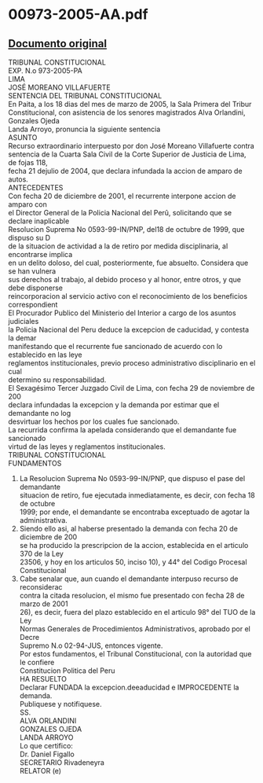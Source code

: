 
00973-2005-AA.pdf
=================
  
[Documento original](https://tc.gob.pe/jurisprudencia/2005/00973-2005-AA.pdf)  
---  
TRIBUNAL CONSTITUCIONAL  
EXP. N.o 973-2005-PA  
LIMA  
JOSÉ MOREANO VILLAFUERTE  
SENTENCIA DEL TRIBUNAL CONSTITUCIONAL  
En Paita, a los 18 dias del mes de marzo de 2005, la Sala Primera del Tribur  
Constitucional, con asistencia de los senores magistrados Alva Orlandini, Gonzales Ojeda  
Landa Arroyo, pronuncia la siguiente sentencia  
ASUNTO  
Recurso extraordinario interpuesto por don José Moreano Villafuerte contra  
sentencia de la Cuarta Sala Civil de la Corte Superior de Justicia de Lima, de fojas 118,  
fecha 21 dejulio de 2004, que declara infundada la accion de amparo de autos.  
ANTECEDENTES  
Con fecha 20 de diciembre de 2001, el recurrente interpone accion de amparo con  
el Director General de la Policia Nacional del Perû, solicitando que se declare inaplicable  
Resolucion Suprema No 0593-99-IN/PNP, del18 de octubre de 1999, que dispuso su D  
de la situacion de actividad a la de retiro por medida disciplinaria, al encontrarse implica  
en un delito doloso, del cual, posteriormente, fue absuelto. Considera que se han vulnera  
sus derechos al trabajo, al debido proceso y al honor, entre otros, y que debe disponerse  
reincorporacion al servicio activo con el reconocimiento de los beneficios correspondient  
El Procurador Publico del Ministerio del Interior a cargo de los asuntos judiciales  
la Policia Nacional del Peru deduce la excepcion de caducidad, y contesta la demar  
manifestando que el recurrente fue sancionado de acuerdo con lo establecido en las leye  
reglamentos institucionales, previo proceso administrativo disciplinario en el cual  
determino su responsabilidad.  
El Sexagésimo Tercer Juzgado Civil de Lima, con fecha 29 de noviembre de 200  
declara infundadas la excepcion y la demanda por estimar que el demandante no log  
desvirtuar los hechos por los cuales fue sancionado.  
La recurrida confirma la apelada considerando que el demandante fue sancionado  
virtud de las leyes y reglamentos institucionales.  
TRIBUNAL CONSTITUCIONAL  
FUNDAMENTOS  
1. La Resolucion Suprema No 0593-99-IN/PNP, que dispuso el pase del demandante  
situacion de retiro, fue ejecutada inmediatamente, es decir, con fecha 18 de octubre  
1999; por ende, el demandante se encontraba exceptuado de agotar la  
administrativa.  
2. Siendo ello asi, al haberse presentado la demanda con fecha 20 de diciembre de 200  
se ha producido la prescripcion de la accion, establecida en el articulo 370 de la Ley  
23506, y hoy en los articulos 50, inciso 10), y 44° del Codigo Procesal Constitucional  
3. Cabe senalar que, aun cuando el demandante interpuso recurso de reconsiderac  
contra la citada resolucion, el mismo fue presentado con fecha 28 de marzo de 2001  
26), es decir, fuera del plazo establecido en el articulo 98° del TUO de la Ley  
Normas Generales de Procedimientos Administrativos, aprobado por el Decre  
Supremo N.o 02-94-JUS, entonces vigente.  
Por estos fundamentos, el Tribunal Constitucional, con la autoridad que le confiere  
Constitucion Politica del Peru  
HA RESUELTO  
Declarar FUNDADA la excepcion.deeaducidad e IMPROCEDENTE la demanda.  
Publiquese y notifiquese.  
SS.  
ALVA ORLANDINI  
GONZALES OJEDA  
LANDA ARROYO  
Lo que certifico:  
Dr. Daniel Figallo  
SECRETARIO Rivadeneyra  
RELATOR (e)